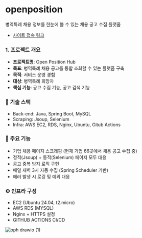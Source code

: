 # openposition
병역특례 채용 정보를 한눈에 볼 수 있는 채용 공고 수집 플랫폼
- [사이트 접속 링크](https://www.openposition.site/)

### 1. 프로젝트 개요
- **프로젝트명**: Open Position Hub
- **목표**: 병역특례 채용 공고를 통합 조회할 수 있는 플랫폼 구축
- **목적**: 서비스 운영 경험
- **대상**: 병역특례 희망자
- **핵심 기능**: 공고 수집 기능, 공고 검색 기능

### 🔧 기술 스택

- Back-end: Java, Spring Boot, MySQL
- Scraping: Jsoup, Selenium
- Infra: AWS EC2, RDS, Nginx, Ubuntu, Gitub Actions

### 🎯 주요 기능

- 기업 채용 페이지 스크래핑 (현재 기업 66곳에서 채용 공고 수집 중)
- 정적(Jsoup) + 동적(Selenium) 페이지 모두 대응
- 공고 중복 방지 로직 구현
- 매일 새벽 3시 자동 수집 (Spring Scheduler 기반)
- 에러 발생 시 로깅 및 예외 대응

### ⚙️ 인프라 구성

- EC2 (Ubuntu 24.04, t2.micro)
- AWS RDS (MYSQL)
- Nginx + HTTPS 설정
- GITHUB ACTIONS CI/CD

![oph drawio (1)](https://github.com/user-attachments/assets/d2a2ab5d-2fff-443f-a2e5-2959d79f31d2)
